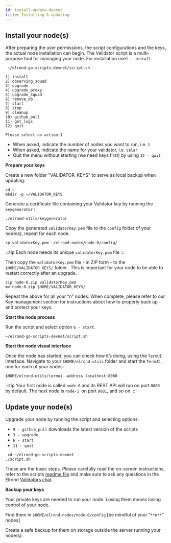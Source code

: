 ```yaml
---
id: install-update-devnet
title: Installing & updating
---
```


## **Install your node(s)**

After preparing the user permissions, the script configurations and the keys, the actual node installation can begin. The Validator script is a multi-purpose tool for managing your node. For installation use`1 - install`.

```
 ~/elrond-go-scripts-devnet/script.sh

1) install	         
2) observing_squad      
3) upgrade	      	  
4) upgrade_proxy     		  
5) upgrade_squad	
6) remove_db	
7) start	
8) stop
9) cleanup
10) github_pull
11) get_logs
12) quit

Please select an action:1
```

- When asked, indicate the number of nodes you want to run, i.e. `1`
- When asked, indicate the name for your validator, i.e. `Valar`
- Quit the menu without starting (we need keys first) by using `12 - quit`

**Prepare your keys**

Create a new folder "VALIDATOR_KEYS" to serve as local backup when updating:

```
cd ~
mkdir -p ~/VALIDATOR_KEYS
```

Generate a certificate file containing your Validator key by running the `keygenerator` :

```
./elrond-utils/keygenerator
```

Copy the generated `validatorKey.pem` file to the `config` folder of your node(s), repeat for each node.

```
cp validatorKey.pem ~/elrond-nodes/node-0/config/
```

:::tip
Each node needs its unique `validatorKey.pem` file
:::

Then copy the `validatorKey.pem` file - in ZIP form - to the `$HOME/VALIDATOR_KEYS/` folder . This is important for your node to be able to restart correctly after an upgrade.

```
zip node-0.zip validatorKey.pem
mv node-0.zip $HOME/VALIDATOR_KEYS/
```

Repeat the above for all your “n” nodes. When complete, please refer to our Key management section for instructions about how to properly back up and protect your keys.

**Start the node process**

Run the script and select option `6 - start`.

```
~/elrond-go-scripts-devnet/script.sh
```

**Start the node visual interface**

Once the node has started, you can check how it’s doing, using the `TermUI` interface. Navigate to your `$HOME/elrond-utils` folder and start the `TermUI` , one for each of your nodes:

```
$HOME/elrond-utils/termui -address localhost:8080
```

:::tip
Your first node is called `node-0` and its REST API will run on port `8080` by default. The next node is `node-1 `on port `8081`, and so on.
:::

## **Update your node(s)**

Upgrade your node by running the script and selecting options:

- `9 - github_pull` downloads the latest version of the scripts
- `3 - upgrade`
- `6 - start`
- `11 - quit`

```
 cd ~/elrond-go-scripts-devnet
./script.sh
```

Those are the basic steps. Please carefully read the on-screen instructions, refer to the scripts [readme file](https://github.com/ElrondNetwork/elrond-go-scripts-devnet/blob/master/README.md) and make sure to ask any questions in the Elrond [Validators chat](https://t.me/ElrondValidators).

**Backup your keys**

Your private keys are needed to run your node. Losing them means losing control of your node.

Find them in `$HOME/elrond-nodes/node-0/config` [be mindful of your “`**n**`” nodes]

Create a safe backup for them on storage outside the server running your node(s).
